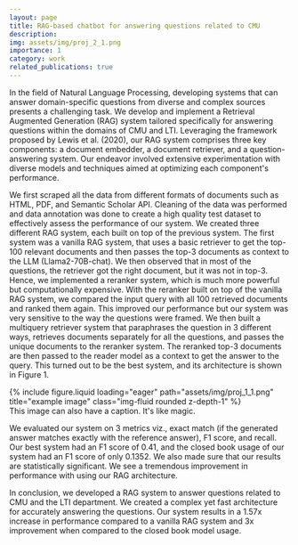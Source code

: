 ```yaml
---
layout: page
title: RAG-based chatbot for answering questions related to CMU
description:
img: assets/img/proj_2_1.png
importance: 1
category: work
related_publications: true
---
```


In the field of Natural Language Processing, developing systems that can answer domain-specific questions from diverse and complex sources presents a challenging task. We develop and implement a Retrieval Augmented Generation (RAG) system tailored specifically for answering questions within the domains of CMU and LTI. Leveraging the framework proposed by Lewis et al. (2020), our RAG system comprises three key components: a document embedder, a document retriever, and a question-answering system. Our endeavor involved extensive experimentation with diverse models and techniques aimed at optimizing each component's performance.

We first scraped all the data from different formats of documents such as HTML, PDF, and Semantic Scholar API. Cleaning of the data was performed and data annotation was done to create a high quality test dataset to effectively assess the performance of our system. We created three different RAG system, each built on top of the previous system. The first system was a vanilla RAG system, that uses a basic retriever to get the top-100 relevant documents and then passes the top-3 documents as context to the LLM (Llama2-70B-chat). We then observed that in most of the questions, the retriever got the right document, but it was not in top-3. Hence, we implemented a reranker system, which is much more powerful but computationally expensive. With the reranker built on top of the vanilla RAG system, we compared the input query with all 100 retrieved documents and ranked them again. This improved our performance but our system was very sensitive to the way the questions were framed. We then built a multiquery retriever system that paraphrases the question in 3 different ways, retrieves documents separately for all the questions, and passes the unique documents to the reranker system. The reranked top-3 documents are then passed to the reader model as a context to get the answer to the query. This turned out to be the best system, and its architecture is shown in Figure 1.

<div class="row">
    <div class="col-sm mt-3 mt-md-0">
        {% include figure.liquid loading="eager" path="assets/img/proj_1_1.png" title="example image" class="img-fluid rounded z-depth-1" %}
    </div>
</div>
<div class="caption">
    This image can also have a caption. It's like magic.
</div>

We evaluated our system on 3 metrics viz., exact match (if the generated answer matches exactly with the reference answer), F1 score, and recall. Our best system had an F1 score of 0.41, and the closed book usage of our system had an F1 score of only 0.1352. We also made sure that our results are statistically significant. We see a tremendous improvement in performance with using our RAG architecture.

In conclusion, we developed a RAG system to answer questions related to CMU and the LTI department. We created a complex yet fast architecture for accurately answering the questions. Our system results in a 1.57x increase in performance compared to a vanilla RAG system and 3x improvement when compared to the closed book model usage.
